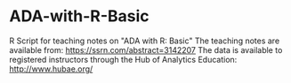# ADA-with-R-Basic
R Script for teaching notes on "ADA with R: Basic"
The teaching notes are available from: https://ssrn.com/abstract=3142207
The data is available to registered instructors through the Hub of Analytics Education: http://www.hubae.org/

